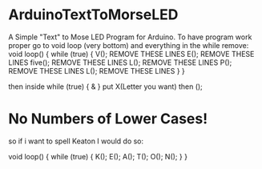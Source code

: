 # ArduinoTextToMorseLED
A Simple "Text" to Mose LED Program for Arduino.
To have program work proper go to void loop (very bottom)
and everything in the while remove:
void loop() {
 while (true) {
   V();       REMOVE THESE LINES
   E();       REMOVE THESE LINES
   five();    REMOVE THESE LINES
   L();       REMOVE THESE LINES
   P();       REMOVE THESE LINES
   L();       REMOVE THESE LINES
 }
}

then inside while (true) { & } put X(Letter you want) then ();
# No Numbers of Lower Cases!
so if i want to spell Keaton  I would do so:

void loop() {
  while (true) {
    K();
    E();
    A();
    T();
    O();
    N();
  }
}
